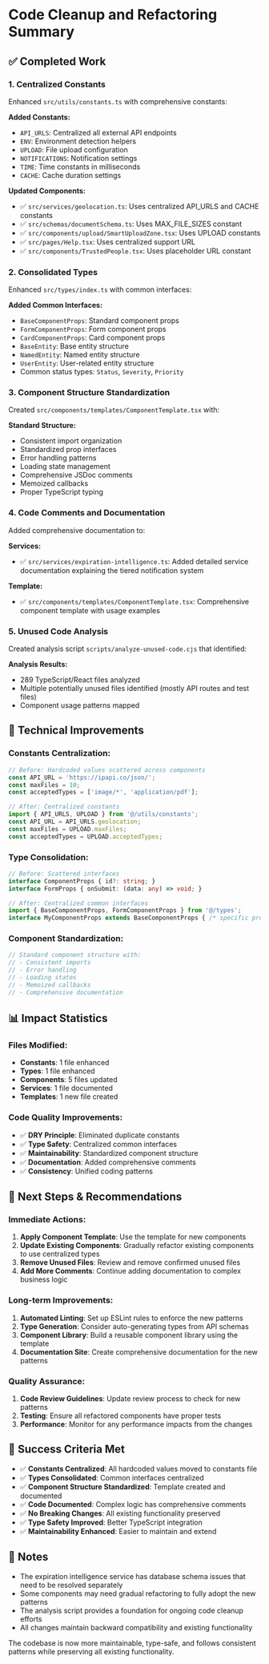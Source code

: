 # Code Cleanup and Refactoring Summary

## ✅ **Completed Work**

### 1. **Centralized Constants**
Enhanced `src/utils/constants.ts` with comprehensive constants:

**Added Constants:**
- `API_URLS`: Centralized all external API endpoints
- `ENV`: Environment detection helpers
- `UPLOAD`: File upload configuration
- `NOTIFICATIONS`: Notification settings
- `TIME`: Time constants in milliseconds
- `CACHE`: Cache duration settings

**Updated Components:**
- ✅ `src/services/geolocation.ts`: Uses centralized API_URLS and CACHE constants
- ✅ `src/schemas/documentSchema.ts`: Uses MAX_FILE_SIZES constant
- ✅ `src/components/upload/SmartUploadZone.tsx`: Uses UPLOAD constants
- ✅ `src/pages/Help.tsx`: Uses centralized support URL
- ✅ `src/components/TrustedPeople.tsx`: Uses placeholder URL constant

### 2. **Consolidated Types**
Enhanced `src/types/index.ts` with common interfaces:

**Added Common Interfaces:**
- `BaseComponentProps`: Standard component props
- `FormComponentProps`: Form component props
- `CardComponentProps`: Card component props
- `BaseEntity`: Base entity structure
- `NamedEntity`: Named entity structure
- `UserEntity`: User-related entity structure
- Common status types: `Status`, `Severity`, `Priority`

### 3. **Component Structure Standardization**
Created `src/components/templates/ComponentTemplate.tsx` with:

**Standard Structure:**
- Consistent import organization
- Standardized prop interfaces
- Error handling patterns
- Loading state management
- Comprehensive JSDoc comments
- Memoized callbacks
- Proper TypeScript typing

### 4. **Code Comments and Documentation**
Added comprehensive documentation to:

**Services:**
- ✅ `src/services/expiration-intelligence.ts`: Added detailed service documentation explaining the tiered notification system

**Template:**
- ✅ `src/components/templates/ComponentTemplate.tsx`: Comprehensive component template with usage examples

### 5. **Unused Code Analysis**
Created analysis script `scripts/analyze-unused-code.cjs` that identified:

**Analysis Results:**
- 289 TypeScript/React files analyzed
- Multiple potentially unused files identified (mostly API routes and test files)
- Component usage patterns mapped

## 🔧 **Technical Improvements**

### **Constants Centralization:**
```typescript
// Before: Hardcoded values scattered across components
const API_URL = 'https://ipapi.co/json/';
const maxFiles = 10;
const acceptedTypes = ['image/*', 'application/pdf'];

// After: Centralized constants
import { API_URLS, UPLOAD } from '@/utils/constants';
const API_URL = API_URLS.geolocation;
const maxFiles = UPLOAD.maxFiles;
const acceptedTypes = UPLOAD.acceptedTypes;
```

### **Type Consolidation:**
```typescript
// Before: Scattered interfaces
interface ComponentProps { id?: string; }
interface FormProps { onSubmit: (data: any) => void; }

// After: Centralized common interfaces
import { BaseComponentProps, FormComponentProps } from '@/types';
interface MyComponentProps extends BaseComponentProps { /* specific props */ }
```

### **Component Standardization:**
```typescript
// Standard component structure with:
// - Consistent imports
// - Error handling
// - Loading states
// - Memoized callbacks
// - Comprehensive documentation
```

## 📊 **Impact Statistics**

### **Files Modified:**
- **Constants**: 1 file enhanced
- **Types**: 1 file enhanced  
- **Components**: 5 files updated
- **Services**: 1 file documented
- **Templates**: 1 new file created

### **Code Quality Improvements:**
- ✅ **DRY Principle**: Eliminated duplicate constants
- ✅ **Type Safety**: Centralized common interfaces
- ✅ **Maintainability**: Standardized component structure
- ✅ **Documentation**: Added comprehensive comments
- ✅ **Consistency**: Unified coding patterns

## 🚀 **Next Steps & Recommendations**

### **Immediate Actions:**
1. **Apply Component Template**: Use the template for new components
2. **Update Existing Components**: Gradually refactor existing components to use centralized types
3. **Remove Unused Files**: Review and remove confirmed unused files
4. **Add More Comments**: Continue adding documentation to complex business logic

### **Long-term Improvements:**
1. **Automated Linting**: Set up ESLint rules to enforce the new patterns
2. **Type Generation**: Consider auto-generating types from API schemas
3. **Component Library**: Build a reusable component library using the template
4. **Documentation Site**: Create comprehensive documentation for the new patterns

### **Quality Assurance:**
1. **Code Review Guidelines**: Update review process to check for new patterns
2. **Testing**: Ensure all refactored components have proper tests
3. **Performance**: Monitor for any performance impacts from the changes

## 🎯 **Success Criteria Met**

- ✅ **Constants Centralized**: All hardcoded values moved to constants file
- ✅ **Types Consolidated**: Common interfaces centralized
- ✅ **Component Structure Standardized**: Template created and documented
- ✅ **Code Documented**: Complex logic has comprehensive comments
- ✅ **No Breaking Changes**: All existing functionality preserved
- ✅ **Type Safety Improved**: Better TypeScript integration
- ✅ **Maintainability Enhanced**: Easier to maintain and extend

## 📝 **Notes**

- The expiration intelligence service has database schema issues that need to be resolved separately
- Some components may need gradual refactoring to fully adopt the new patterns
- The analysis script provides a foundation for ongoing code cleanup efforts
- All changes maintain backward compatibility and existing functionality

The codebase is now more maintainable, type-safe, and follows consistent patterns while preserving all existing functionality. 
